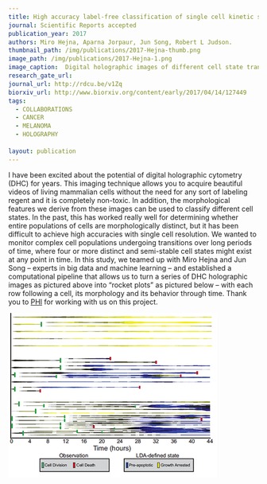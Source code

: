 ```yaml
---
title: High accuracy label-free classification of single cell kinetic states from holographic cytometry of human melanoma cells.
journal: Scientific Reports accepted
publication_year: 2017
authors: Miro Hejna, Aparna Jorpaur, Jun Song, Robert L Judson.
thumbnail_path: /img/publications/2017-Hejna-thumb.png
image_path: /img/publications/2017-Hejna-1.png
image_caption:  Digital holographic images of different cell state transitions.
research_gate_url: 
journal_url: http://rdcu.be/v1Zq
biorxiv_url: http://www.biorxiv.org/content/early/2017/04/14/127449
tags:
  - COLLABORATIONS
  - CANCER
  - MELANOMA
  - HOLOGRAPHY

layout: publication
---
```

I have been excited about the potential of digital holographic cytometry (DHC) for years. This imaging technique allows you to acquire beautiful videos of living mammalian cells without the need for any sort of labeling regent and it is completely non-toxic.  In addition, the morphological features we derive from these images can be used to classify different cell states. In the past, this has worked really well for determining whether entire populations of cells are morphologically distinct, but it has been difficult to achieve high accuracies with single cell resolution. We wanted to monitor complex cell populations undergoing transitions over long periods of time, where four or more distinct and semi-stable cell states might exist at any point in time. In this study, we teamed up with Miro Hejna and Jun Song – experts in big data and machine learning – and established a computational pipeline that allows us to turn a series of DHC holographic images as pictured above into “rocket plots” as pictured below – with each row following a cell, its morphology and its behavior through time.  Thank you to [PHI](http://www.phiab.se/) for working with us on this project. 


<img src="/img/publications/2017-Hejna-2.png" alt="" class="img-responsive" style="margin: auto">